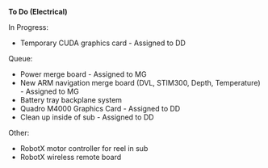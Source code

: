 **To Do (Electrical)**

In Progress:

* Temporary CUDA graphics card - Assigned to DD

Queue:

* Power merge board - Assigned to MG
* New ARM navigation merge board (DVL, STIM300, Depth, Temperature) - Assigned to MG
* Battery tray backplane system
* Quadro M4000 Graphics Card - Assigned to DD
* Clean up inside of sub - Assigned to DD

Other:

* RobotX motor controller for reel in sub
* RobotX wireless remote board